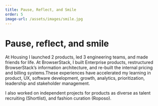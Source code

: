 ```yaml
---
title: Pause, Reflect, and Smile
order: 5
image-url: /assets/images/smile.jpg
---
```


# Pause, reflect, and smile

At Housing I launched 2 products, led 3 engineering teams, and made friends for life. At BrowserStack, I built Enterprise products, restructured BrowserStack’s information architecture, and re-built the internal pricing and billing systems.These experiences have accelerated my learning in product, UX, software development, growth, analytics, prioritization, leadership and stakeholder management.

I also worked on independent  projects for products as diverse as talent recruiting (Shortlist), and fashion curation (Roposo).
